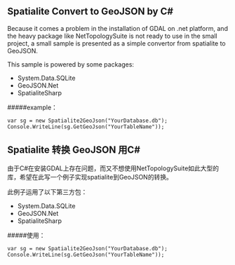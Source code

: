 Spatialite Convert to GeoJSON by C#
-----------------------------

Because it comes a problem in the installation of GDAL on .net platform, and the heavy package like NetTopologySuite is not ready to use in the small project, a small sample is presented as a simple convertor from spatialite to GeoJSON. 

This sample is powered by some packages:

- System.Data.SQLite
- GeoJSON.Net
- SpatialiteSharp

#####example：

```
var sg = new Spatialite2GeoJson("YourDatabase.db");
Console.WriteLine(sg.GetGeoJson("YourTableName"));
```

Spatialite 转换 GeoJSON 用C#
-----------------------------
由于C#在安装GDAL上存在问题，而又不想使用NetTopologySuite如此大型的库，希望在此写一个例子实现spatialite到GeoJSON的转换。

此例子运用了以下第三方包：

- System.Data.SQLite
- GeoJSON.Net
- SpatialiteSharp

#####使用：

```
var sg = new Spatialite2GeoJson("YourDatabase.db");
Console.WriteLine(sg.GetGeoJson("YourTableName"));
```


